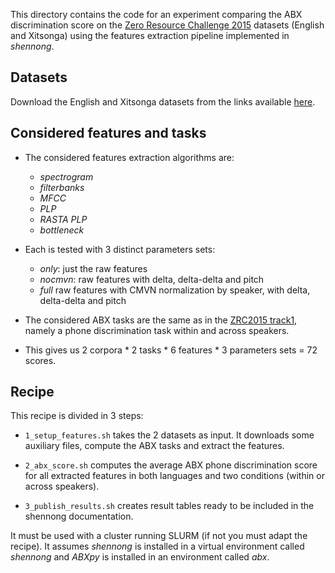 This directory contains the code for an experiment comparing the ABX
discrimination score on the [Zero Resource Challenge
2015](https://zerosspeech.com/2015) datasets (English and Xitsonga)
using the features extraction pipeline implemented in *shennong*.


Datasets
--------

Download the English and Xitsonga datasets from the links available
[here](https://github.com/bootphon/Zerospeech2015#zerospeech-challenge-2015).


Considered features and tasks
-----------------------------

* The considered features extraction algorithms are:

  - *spectrogram*
  - *filterbanks*
  - *MFCC*
  - *PLP*
  - *RASTA PLP*
  - *bottleneck*

* Each is tested with 3 distinct parameters sets:

  - *only*: just the raw features
  - *nocmvn*: raw features with delta, delta-delta and pitch
  - *full* raw features with CMVN normalization by speaker, with
    delta, delta-delta and pitch

* The considered ABX tasks are the same as in the
  [ZRC2015 track1](https://zerospeech.com/2015/track_1.html), namely a
  phone discrimination task within and across speakers.

* This gives us 2 corpora * 2 tasks * 6 features * 3 parameters sets =
  72 scores.


Recipe
------

This recipe is divided in 3 steps:

- `1_setup_features.sh` takes the 2 datasets as input. It downloads
  some auxiliary files, compute the ABX tasks and extract the
  features.

- `2_abx_score.sh` computes the average ABX phone discrimination score
  for all extracted features in both languages and two conditions
  (within or across speakers).

- `3_publish_results.sh` creates result tables ready to be included in
  the shennong documentation.

It must be used with a cluster running SLURM (if not you must adapt
the recipe). It assumes *shennong* is installed in a virtual
environment called *shennong* and *ABXpy* is installed in an
environment called *abx*.
